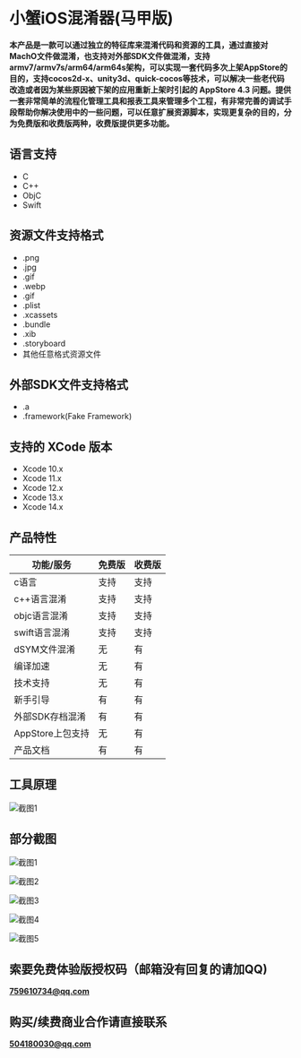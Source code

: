 # 小蟹iOS混淆器(马甲版)
**本产品是一款可以通过独立的特征库来混淆代码和资源的工具，通过直接对MachO文件做混淆，也支持对外部SDK文件做混淆，支持armv7/armv7s/arm64/arm64s架构，可以实现一套代码多次上架AppStore的目的，支持cocos2d-x、unity3d、quick-cocos等技术，可以解决一些老代码改造或者因为某些原因被下架的应用重新上架时引起的 AppStore 4.3 问题。提供一套非常简单的流程化管理工具和报表工具来管理多个工程，有非常完善的调试手段帮助你解决使用中的一些问题，可以任意扩展资源脚本，实现更复杂的目的，分为免费版和收费版两种，收费版提供更多功能。**

## 语言支持
- C
- C++
- ObjC
- Swift

## 资源文件支持格式
- .png
- .jpg
- .gif
- .webp
- .gif
- .plist
- .xcassets
- .bundle
- .xib
- .storyboard
- 其他任意格式资源文件

## 外部SDK文件支持格式
- .a
- .framework(Fake Framework)

## 支持的 XCode 版本
- Xcode 10.x
- Xcode 11.x
- Xcode 12.x
- Xcode 13.x
- Xcode 14.x

## 产品特性

| 功能/服务 | 免费版 | 收费版 |
|-----|-----|-----|
| c语言 | 支持 | 支持 |
| c++语言混淆 | 支持 | 支持 |
| objc语言混淆 | 支持 | 支持 |
| swift语言混淆 | 支持 | 支持 |
| dSYM文件混淆 | 无 | 有 |
| 编译加速 | 无 |有 |
| 技术支持 | 无 | 有 |
| 新手引导 | 有 | 有 |
| 外部SDK存档混淆 | 有 | 有 |
| AppStore上包支持 | 无 | 有 |
| 产品文档 | 有 | 有 |

## 工具原理
![截图1](http://m.qpic.cn/psc?/V51E5kN14aJcIX2j9YpC3rIJsV2taSpE/bqQfVz5yrrGYSXMvKr.cqVgJ5JP7O9nOl.d7B8cEy*BsRbailLTFUJXV7IM59DUHYPEl*EdlUoHuAd9**G1wLvQTM*EjJ8Du.yX1J8WbBLY!/b&bo=2gZCAwAAAAABB70!&rf=viewer_4)

## 部分截图
![截图1](http://m.qpic.cn/psc?/V51E5kN14aJcIX2j9YpC3rIJsV4ABzsj/TmEUgtj9EK6.7V8ajmQrEJzXeMaxKhzwN.2ZWHZVDndszDz3UHw9bKpjVbI7oY83JFIW2937mBcThVf.FeTDWtErsSGK.WV97XBFBtbBMPg!/b&bo=sAToA7AE6AMDNxI!&rf=viewer_4)

![截图2](http://m.qpic.cn/psc?/V51E5kN14aJcIX2j9YpC3rIJsV4ABzsj/TmEUgtj9EK6.7V8ajmQrEPAiOnnq99FfkYJjx2w54Drwt2ZkPndBswue0kcNs26PeYWRyaI8Po3TlNX5Fmx6wf8CSEVEbr1MOTT9CQT26ZI!/b&bo=eAWwBHgFsAQDNxI!&rf=viewer_4)

![截图3](http://m.qpic.cn/psc?/V51E5kN14aJcIX2j9YpC3rIJsV4ABzsj/TmEUgtj9EK6.7V8ajmQrEE1Yhk.07ZdR8kxCyZ7oBubMK*0IoL*jMeXdOuIZxfTMRfoxSPGiqqy.FQzkMlcxFvHCjaXP*TtlHgvl60Hq9X8!/b&bo=eAWwBHgFsAQDJwI!&rf=viewer_4)

![截图4](http://m.qpic.cn/psc?/V51E5kN14aJcIX2j9YpC3rIJsV4ABzsj/TmEUgtj9EK6.7V8ajmQrEJs3BgByz1FT3wBUyZ*MV*V8PrrA5iyHa*vIHHLZwl4OvifD01Gw8OyKWl8W1bViNH1SpSdyYvoVi5jW305BIHU!/b&bo=eAWwBHgFsAQDJwI!&rf=viewer_4)

![截图5](http://m.qpic.cn/psc?/V51E5kN14aJcIX2j9YpC3rIJsV4ABzsj/TmEUgtj9EK6.7V8ajmQrECvNlTxTVKFC23dM.AFkOC*z9O*D70dluH8Zheryt5DjSPNyj6Yy5mMijXllT8RZG3Y5B4a9nQjB8CtDKKRD*L0!/b&bo=5QSwBIcGQAYDZ9A!&rf=viewer_4)


## 索要免费体验版授权码（邮箱没有回复的请加QQ)
**759610734@qq.com**

## 购买/续费商业合作请直接联系
**504180030@qq.com**
